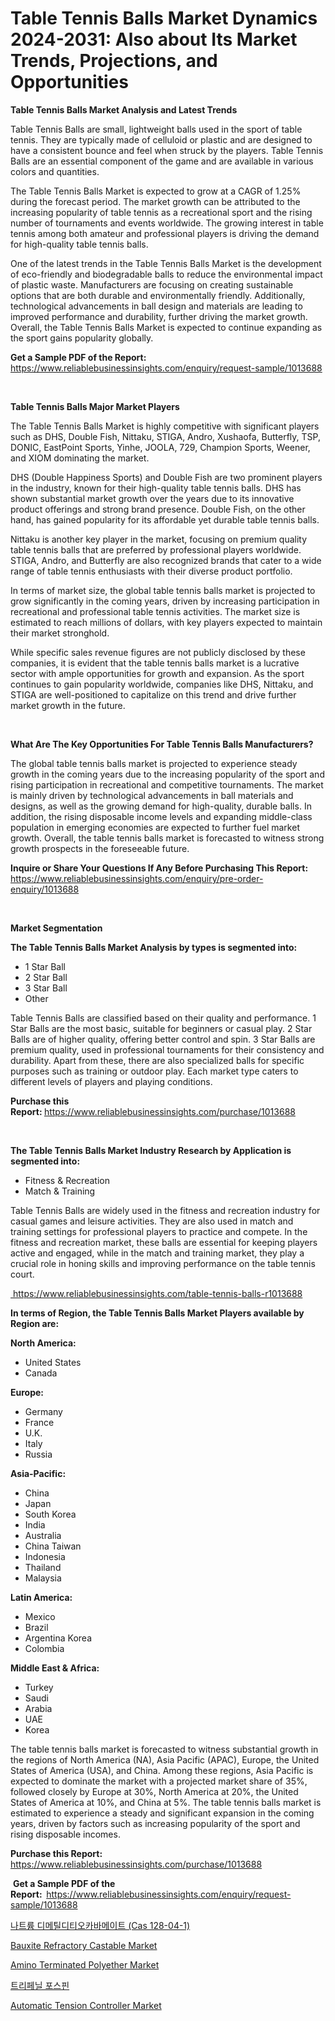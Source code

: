 <p><h1>Table Tennis Balls Market Dynamics 2024-2031: Also about Its Market Trends, Projections, and Opportunities</h1></p><p><strong>Table Tennis Balls Market Analysis and Latest Trends</strong></p>
<p><p>Table Tennis Balls are small, lightweight balls used in the sport of table tennis. They are typically made of celluloid or plastic and are designed to have a consistent bounce and feel when struck by the players. Table Tennis Balls are an essential component of the game and are available in various colors and quantities.</p><p>The Table Tennis Balls Market is expected to grow at a CAGR of 1.25% during the forecast period. The market growth can be attributed to the increasing popularity of table tennis as a recreational sport and the rising number of tournaments and events worldwide. The growing interest in table tennis among both amateur and professional players is driving the demand for high-quality table tennis balls.</p><p>One of the latest trends in the Table Tennis Balls Market is the development of eco-friendly and biodegradable balls to reduce the environmental impact of plastic waste. Manufacturers are focusing on creating sustainable options that are both durable and environmentally friendly. Additionally, technological advancements in ball design and materials are leading to improved performance and durability, further driving the market growth. Overall, the Table Tennis Balls Market is expected to continue expanding as the sport gains popularity globally.</p></p>
<p><strong>Get a Sample PDF of the Report:&nbsp;</strong> <a href="https://www.reliablebusinessinsights.com/enquiry/request-sample/1013688">https://www.reliablebusinessinsights.com/enquiry/request-sample/1013688</a></p>
<p>&nbsp;</p>
<p><strong>Table Tennis Balls Major Market Players</strong></p>
<p><p>The Table Tennis Balls Market is highly competitive with significant players such as DHS, Double Fish, Nittaku, STIGA, Andro, Xushaofa, Butterfly, TSP, DONIC, EastPoint Sports, Yinhe, JOOLA, 729, Champion Sports, Weener, and XIOM dominating the market.</p><p>DHS (Double Happiness Sports) and Double Fish are two prominent players in the industry, known for their high-quality table tennis balls. DHS has shown substantial market growth over the years due to its innovative product offerings and strong brand presence. Double Fish, on the other hand, has gained popularity for its affordable yet durable table tennis balls.</p><p>Nittaku is another key player in the market, focusing on premium quality table tennis balls that are preferred by professional players worldwide. STIGA, Andro, and Butterfly are also recognized brands that cater to a wide range of table tennis enthusiasts with their diverse product portfolio.</p><p>In terms of market size, the global table tennis balls market is projected to grow significantly in the coming years, driven by increasing participation in recreational and professional table tennis activities. The market size is estimated to reach millions of dollars, with key players expected to maintain their market stronghold.</p><p>While specific sales revenue figures are not publicly disclosed by these companies, it is evident that the table tennis balls market is a lucrative sector with ample opportunities for growth and expansion. As the sport continues to gain popularity worldwide, companies like DHS, Nittaku, and STIGA are well-positioned to capitalize on this trend and drive further market growth in the future.</p></p>
<p>&nbsp;</p>
<p><strong>What Are The Key Opportunities For Table Tennis Balls Manufacturers?</strong></p>
<p><p>The global table tennis balls market is projected to experience steady growth in the coming years due to the increasing popularity of the sport and rising participation in recreational and competitive tournaments. The market is mainly driven by technological advancements in ball materials and designs, as well as the growing demand for high-quality, durable balls. In addition, the rising disposable income levels and expanding middle-class population in emerging economies are expected to further fuel market growth. Overall, the table tennis balls market is forecasted to witness strong growth prospects in the foreseeable future.</p></p>
<p><strong>Inquire or Share Your Questions If Any Before Purchasing This Report:</strong> <a href="https://www.reliablebusinessinsights.com/enquiry/pre-order-enquiry/1013688">https://www.reliablebusinessinsights.com/enquiry/pre-order-enquiry/1013688</a></p>
<p>&nbsp;</p>
<p><strong>Market Segmentation</strong></p>
<p><strong>The Table Tennis Balls Market Analysis by types is segmented into:</strong></p>
<p><ul><li>1 Star Ball</li><li>2 Star Ball</li><li>3 Star Ball</li><li>Other</li></ul></p>
<p><p>Table Tennis Balls are classified based on their quality and performance. 1 Star Balls are the most basic, suitable for beginners or casual play. 2 Star Balls are of higher quality, offering better control and spin. 3 Star Balls are premium quality, used in professional tournaments for their consistency and durability. Apart from these, there are also specialized balls for specific purposes such as training or outdoor play. Each market type caters to different levels of players and playing conditions.</p></p>
<p><strong>Purchase this Report:&nbsp;</strong><a href="https://www.reliablebusinessinsights.com/purchase/1013688">https://www.reliablebusinessinsights.com/purchase/1013688</a></p>
<p>&nbsp;</p>
<p><strong>The Table Tennis Balls Market Industry Research by Application is segmented into:</strong></p>
<p><ul><li>Fitness & Recreation</li><li>Match & Training</li></ul></p>
<p><p>Table Tennis Balls are widely used in the fitness and recreation industry for casual games and leisure activities. They are also used in match and training settings for professional players to practice and compete. In the fitness and recreation market, these balls are essential for keeping players active and engaged, while in the match and training market, they play a crucial role in honing skills and improving performance on the table tennis court.</p></p>
<p><a href="https://www.reliablebusinessinsights.com/table-tennis-balls-r1013688">&nbsp;https://www.reliablebusinessinsights.com/table-tennis-balls-r1013688</a></p>
<p><strong>In terms of Region, the Table Tennis Balls Market Players available by Region are:</strong></p>
<p>
    <p> <strong> North America: </strong>
        <ul>
            <li>United States</li>
            <li>Canada</li>
        </ul>
        </p> 
    <p> <strong> Europe: </strong>
        <ul>
            <li>Germany</li>
            <li>France</li>
            <li>U.K.</li>
            <li>Italy</li>
            <li>Russia</li>
        </ul>
        </p> 
    <p> <strong> Asia-Pacific: </strong>
        <ul>
            <li>China</li>
            <li>Japan</li>
            <li>South Korea</li>
            <li>India</li>
            <li>Australia</li>
            <li>China Taiwan</li>
            <li>Indonesia</li>
            <li>Thailand</li>
            <li>Malaysia</li>
        </ul>
        </p> 
    <p> <strong> Latin America: </strong>
        <ul>
            <li>Mexico</li>
            <li>Brazil</li>
            <li>Argentina Korea</li>
            <li>Colombia</li>
        </ul>
        </p> 
    <p> <strong> Middle East & Africa: </strong>
        <ul>
            <li>Turkey</li>
            <li>Saudi</li>
            <li>Arabia</li>
            <li>UAE</li>
            <li>Korea</li>
        </ul>
    </p>
    </p>
<p><p>The table tennis balls market is forecasted to witness substantial growth in the regions of North America (NA), Asia Pacific (APAC), Europe, the United States of America (USA), and China. Among these regions, Asia Pacific is expected to dominate the market with a projected market share of 35%, followed closely by Europe at 30%, North America at 20%, the United States of America at 10%, and China at 5%. The table tennis balls market is estimated to experience a steady and significant expansion in the coming years, driven by factors such as increasing popularity of the sport and rising disposable incomes.</p></p>
<p><strong>Purchase this Report: </strong><a href="https://www.reliablebusinessinsights.com/purchase/1013688">https://www.reliablebusinessinsights.com/purchase/1013688</a></p>
<p>&nbsp;<strong>Get a Sample PDF of the Report:&nbsp;&nbsp;</strong><a href="https://www.reliablebusinessinsights.com/enquiry/request-sample/1013688">https://www.reliablebusinessinsights.com/enquiry/request-sample/1013688</a></p>
<p><strong></strong></p>
<p><p><a href="https://github.com/Wesleyeilly8796202/Market-Research-Report-List-1/blob/main/3896763146304.md">나트륨 디메틸디티오카바메이트 (Cas 128-04-1)</a></p><p><a href="https://github.com/seekum/Market-Research-Report-List-3/blob/main/bauxite-refractory-castable-market.md">Bauxite Refractory Castable Market</a></p><p><a href="https://github.com/timeliteaut/Market-Research-Report-List-3/blob/main/amino-terminated-polyether-market.md">Amino Terminated Polyether Market</a></p><p><a href="https://github.com/fatmarawatan39/Market-Research-Report-List-1/blob/main/5099040146303.md">트리페닐 포스핀</a></p><p><a href="https://issuu.com/reportprime-2/docs/automatic-tension-controller-market-size-2030.pptx">Automatic Tension Controller Market</a></p></p>